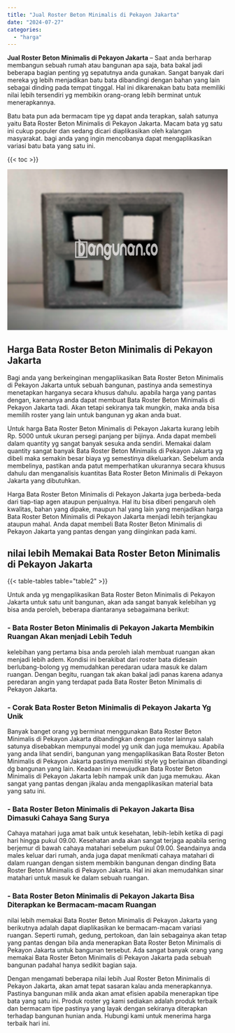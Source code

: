 ```yaml
---
title: "Jual Roster Beton Minimalis di Pekayon Jakarta"
date: "2024-07-27"
categories: 
  - "harga"
---
```


**Jual Roster Beton Minimalis di Pekayon Jakarta** – Saat anda berharap membangun sebuah rumah atau bangunan apa saja, bata bakal jadi beberapa bagian penting yg sepatutnya anda gunakan. Sangat banyak dari mereka yg lebih menjadikan batu bata dibandingi dengan bahan yang lain sebagai dinding pada tempat tinggal. Hal ini dikarenakan batu bata memiliki nilai lebih tersendiri yg membikin orang-orang lebih berminat untuk menerapkannya.

Batu bata pun ada bermacam tipe yg dapat anda terapkan, salah satunya yaitu Bata Roster Beton Minimalis di Pekayon Jakarta. Macam bata yg satu ini cukup populer dan sedang dicari diaplikasikan oleh kalangan masyarakat. bagi anda yang ingin mencobanya dapat mengaplikasikan variasi batu bata yang satu ini.

{{< toc >}}

![Jual Roster Beton Minimalis di Pekayon Jakarta](/images/bata-roster-minimalis-19.png)

## Harga Bata Roster Beton Minimalis di Pekayon Jakarta

Bagi anda yang berkeinginan mengaplikasikan Bata Roster Beton Minimalis di Pekayon Jakarta untuk sebuah bangunan, pastinya anda semestinya menetapkan harganya secara khusus dahulu. apabila harga yang pantas dengan, karenanya anda dapat membuat Bata Roster Beton Minimalis di Pekayon Jakarta tadi. Akan tetapi sekiranya tak mungkin, maka anda bisa memilih roster yang lain untuk bangunan yg akan anda buat.

Untuk harga Bata Roster Beton Minimalis di Pekayon Jakarta kurang lebih Rp. 5000 untuk ukuran persegi panjang per bijinya. Anda dapat membeli dalam quantity yg sangat banyak sesuka anda sendiri. Memakai dalam quantity sangat banyak Bata Roster Beton Minimalis di Pekayon Jakarta yg dibeli maka semakin besar biaya yg semestinya dikeluarkan. Sebelum anda membelinya, pastikan anda patut memperhatikan ukurannya secara khusus dahulu dan menganalisis kuantitas Bata Roster Beton Minimalis di Pekayon Jakarta yang dibutuhkan.

Harga Bata Roster Beton Minimalis di Pekayon Jakarta juga berbeda-beda dari tiap-tiap agen ataupun penjualnya. Hal itu bisa diberi pengaruh oleh kwalitas, bahan yang dipake, maupun hal yang lain yang menjadikan harga Bata Roster Beton Minimalis di Pekayon Jakarta menjadi lebih terjangkau ataupun mahal. Anda dapat membeli Bata Roster Beton Minimalis di Pekayon Jakarta yang pantas dengan yang diinginkan pada kami.

## nilai lebih Memakai Bata Roster Beton Minimalis di Pekayon Jakarta

{{< table-tables table="table2" >}}

Untuk anda yg mengaplikasikan Bata Roster Beton Minimalis di Pekayon Jakarta untuk satu unit bangunan, akan ada sangat banyak kelebihan yg bisa anda peroleh, beberapa diantaranya sebagaimana berikut:

### \- Bata Roster Beton Minimalis di Pekayon Jakarta Membikin Ruangan Akan menjadi Lebih Teduh

kelebihan yang pertama bisa anda peroleh ialah membuat ruangan akan menjadi lebih adem. Kondisi ini berakibat dari roster bata didesain berlubang-bolong yg memudahkan peredaran udara masuk ke dalam ruangan. Dengan begitu, ruangan tak akan bakal jadi panas karena adanya peredaran angin yang terdapat pada Bata Roster Beton Minimalis di Pekayon Jakarta.

### \- Corak Bata Roster Beton Minimalis di Pekayon Jakarta Yg Unik

Banyak banget orang yg berminat menggunakan Bata Roster Beton Minimalis di Pekayon Jakarta dibandingkan dengan roster lainnya salah satunya disebabkan mempunyai model yg unik dan juga memukau. Apabila yang anda lihat sendiri, bangunan yang mengaplikasikan Bata Roster Beton Minimalis di Pekayon Jakarta pastinya memiliki style yg berlainan dibandingi dg bangunan yang lain. Keadaan ini mewujudkan Bata Roster Beton Minimalis di Pekayon Jakarta lebih nampak unik dan juga memukau. Akan sangat yang pantas dengan jikalau anda mengaplikasikan material bata yang satu ini.

### \- Bata Roster Beton Minimalis di Pekayon Jakarta Bisa Dimasuki Cahaya Sang Surya

Cahaya matahari juga amat baik untuk kesehatan, lebih-lebih ketika di pagi hari hingga pukul 09.00. Kesehatan anda akan sangat terjaga apabila sering berjemur di bawah cahaya matahari sebelum pukul 09.00. Seandainya anda males keluar dari rumah, anda juga dapat menikmati cahaya matahari di dalam ruangan dengan sistem membikin bangunan dengan dinding Bata Roster Beton Minimalis di Pekayon Jakarta. Hal ini akan memudahkan sinar matahari untuk masuk ke dalam sebuah ruangan.

### \- Bata Roster Beton Minimalis di Pekayon Jakarta Bisa Diterapkan ke Bermacam-macam Ruangan

nilai lebih memakai Bata Roster Beton Minimalis di Pekayon Jakarta yang berikutnya adalah dapat diaplikasikan ke bermacam-macam variasi ruangan. Seperti rumah, gedung, pertokoan, dan lain sebagainya akan tetap yang pantas dengan bila anda menerapkan Bata Roster Beton Minimalis di Pekayon Jakarta untuk bangunan tersebut. Ada sangat banyak orang yang memakai Bata Roster Beton Minimalis di Pekayon Jakarta pada sebuah bangunan padahal hanya sedikit bagian saja.

Dengan mengamati beberapa nilai lebih Jual Roster Beton Minimalis di Pekayon Jakarta, akan amat tepat sasaran kalau anda menerapkannya. Pastinya bangunan milik anda akan amat efisien apabila menerapkan tipe bata yang satu ini. Produk roster yg kami sediakan adalah produk terbaik dan bermacam tipe pastinya yang layak dengan sekiranya diterapkan terhadap bangunan hunian anda. Hubungi kami untuk menerima harga terbaik hari ini.
